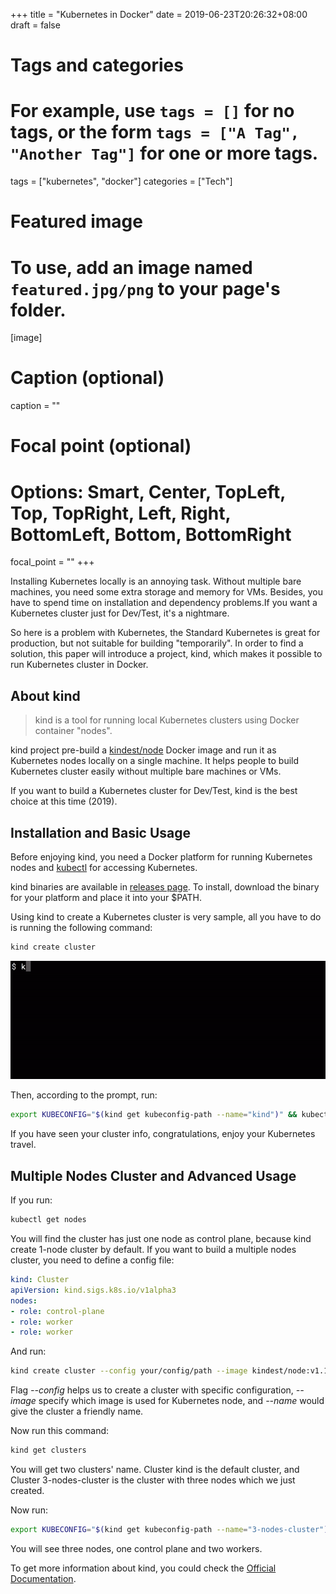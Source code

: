 +++
title = "Kubernetes in Docker"
date = 2019-06-23T20:26:32+08:00
draft = false

# Tags and categories
# For example, use `tags = []` for no tags, or the form `tags = ["A Tag", "Another Tag"]` for one or more tags.
tags = ["kubernetes", "docker"]
categories = ["Tech"]

# Featured image
# To use, add an image named `featured.jpg/png` to your page's folder. 
[image]
  # Caption (optional)
  caption = ""

  # Focal point (optional)
  # Options: Smart, Center, TopLeft, Top, TopRight, Left, Right, BottomLeft, Bottom, BottomRight
  focal_point = ""
+++

Installing Kubernetes locally is an annoying task. Without multiple bare machines, you need some extra storage and memory for VMs. Besides, you have to spend time on installation and dependency problems.If you want a Kubernetes cluster just for Dev/Test, it's a nightmare.

So here is a problem with Kubernetes, the Standard Kubernetes is great for production, but not suitable for building "temporarily". In order to find a solution, this paper will introduce a project, kind, which makes it possible to run Kubernetes cluster in Docker. 

<!--more--> 

## About kind

> kind is a tool for running local Kubernetes clusters using Docker container "nodes".

kind project pre-build a [kindest/node](https://hub.docker.com/r/kindest/node) Docker image and run it as Kubernetes nodes locally on a single machine. It helps people to build Kubernetes cluster easily without multiple bare machines or VMs.

If you want to build a Kubernetes cluster for Dev/Test, kind is the best choice at this time (2019).

## Installation and Basic Usage

Before enjoying kind, you need a Docker platform for running Kubernetes nodes and [kubectl](https://kubernetes.io/docs/tasks/tools/install-kubectl/) for accessing Kubernetes.

kind binaries are available in [releases page](https://github.com/kubernetes-sigs/kind/releases/). To install, download the binary for your platform and place it into your $PATH.

Using kind to create a Kubernetes cluster is very sample, all you have to do is running the following command:

```sh
kind create cluster
```

![kind create cluster demo](kind-demo.gif)

Then, according to the prompt, run:

```sh
export KUBECONFIG="$(kind get kubeconfig-path --name="kind")" && kubectl cluster-info
```

If you have seen your cluster info, congratulations, enjoy your Kubernetes travel.

## Multiple Nodes Cluster and Advanced Usage

If you run:

```sh
kubectl get nodes
```

You will find the cluster has just one node as control plane, because kind create 1-node cluster by default. If you want to build a multiple nodes cluster, you need to define a config file:

```yaml
kind: Cluster
apiVersion: kind.sigs.k8s.io/v1alpha3
nodes:
- role: control-plane
- role: worker
- role: worker
```

And run:

```sh
kind create cluster --config your/config/path --image kindest/node:v1.11.10 --name 3-nodes-cluster
```

Flag *--config* helps us to create a cluster with specific configuration, *--image* specify which image is used for Kubernetes node, and *--name* would give the cluster a friendly name.

Now run this command:

```sh
kind get clusters
```

You will get two clusters' name. Cluster kind is the default cluster, and Cluster 3-nodes-cluster is the cluster with three nodes which we just created.

Now run:

```sh
export KUBECONFIG="$(kind get kubeconfig-path --name="3-nodes-cluster")" && kubectl get nodes
```

You will see three nodes, one control plane and two workers.

To get more information about kind, you could check the [Official Documentation](https://kind.sigs.k8s.io/).